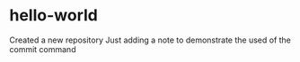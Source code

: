# hello-world
Created a new repository
Just adding a note to demonstrate the used of the commit command
